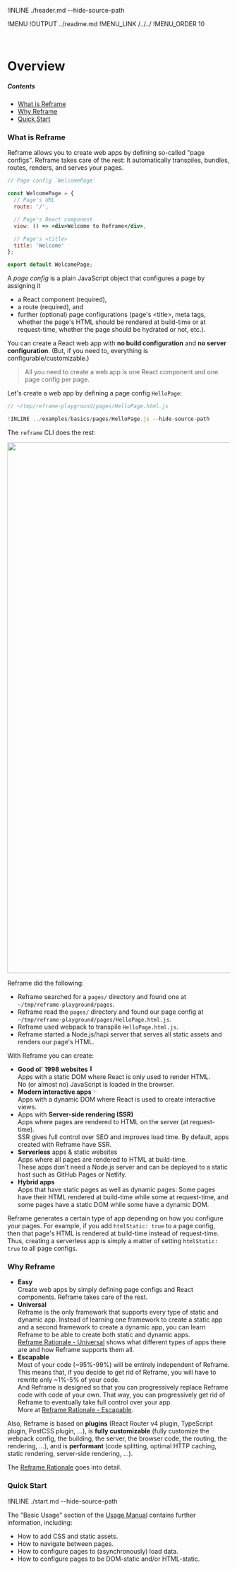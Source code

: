 !INLINE ./header.md --hide-source-path

!MENU
!OUTPUT ../readme.md
!MENU_LINK /../../
!MENU_ORDER 10

<br/>

# Overview

##### Contents

 - [What is Reframe](#what-is-reframe)
 - [Why Reframe](#why-reframe)
 - [Quick Start](#quick-start)


### What is Reframe

Reframe allows you to create web apps by defining so-called "page configs".
Reframe takes care of the rest:
It automatically transpiles, bundles, routes, renders, and serves your pages.

~~~jsx
// Page config `WelcomePage`

const WelcomePage = {
  // Page's URL
  route: '/',

  // Page's React component
  view: () => <div>Welcome to Reframe</div>,

  // Page's <title>
  title: 'Welcome'
};

export default WelcomePage;
~~~

A *page config* is a plain JavaScript object that configures a page by assigning it
 - a React component (required),
 - a route (required), and
 - further (optional) page configurations (page's &lt;title&gt;, meta tags, whether the page's HTML should be rendered at build-time or at request-time, whether the page should be hydrated or not, etc.).

You can create a React web app with **no build configuration** and **no server configuration**.
(But, if you need to, everything is configurable/customizable.)

> All you need to create a web app is one React component and one page config per page.

Let's create a web app by defining a page config `HelloPage`:

~~~jsx
// ~/tmp/reframe-playground/pages/HelloPage.html.js

!INLINE ../examples/basics/pages/HelloPage.js --hide-source-path
~~~

The `reframe` CLI does the rest:

<p align="center">
    <img src='https://github.com/reframejs/reframe/raw/master/docs/images/reframe_overview_screenshot.png?sanitize=true' width=1200 style="max-width:100%;"/>
</p>

Reframe did the following:
 - Reframe searched for a `pages/` directory and found one at `~/tmp/reframe-playground/pages`.
 - Reframe read the `pages/` directory and found our page config at `~/tmp/reframe-playground/pages/HelloPage.html.js`.
 - Reframe used webpack to transpile `HelloPage.html.js`.
 - Reframe started a Node.js/hapi server that serves all static assets and renders our page's HTML.

With Reframe you can create:

 - **Good ol' 1998 websites** <sup><sub>:floppy_disk:</sub></sup>
   <br/>
   Apps with a static DOM where React is only used to render HTML.
   <br/>
   No (or almost no) JavaScript is loaded in the browser.
 - **Modern interactive apps** <sup><sub>:sparkles:</sub></sup>
   <br/>
   Apps with a dynamic DOM where React is used to create interactive views.
 - Apps with **Server-side rendering (SSR)**
   <br/>
   Apps where pages are rendered to HTML on the server (at request-time).
   <br/>
   SSR gives full control over SEO and improves load time.
   By default, apps created with Reframe have SSR.
 - **Serverless** apps & static websites
   <br/>
   Apps where all pages are rendered to HTML at build-time.
   <br/>
   These apps don't need a Node.js server and can be deployed to a static host such as GitHub Pages or Netlify.
 - **Hybrid apps**
   <br/>
   Apps that have static pages as well as dynamic pages:
   Some pages have their HTML rendered at build-time while some at request-time, and some pages have a static DOM while some have a dynamic DOM.


Reframe generates a certain type of app depending on how you configure your pages.
For example, if you add `htmlStatic: true` to a page config, then that page's HTML is rendered at build-time instead of request-time.
Thus, creating a serverless app is simply a matter of setting `htmlStatic: true` to all page configs.


### Why Reframe

 - **Easy**
   <br/>
   Create web apps by simply defining page configs and React components.
   Reframe takes care of the rest.
 - **Universal**
   <br/>
   Reframe is the only framework that supports every type of static and dynamic app.
   Instead of learning one framework to create a static app and a second framework to create a dynamic app,
   you can learn Reframe to be able to create both static and dynamic apps.
   <br/>
   [Reframe Rationale - Universal](/docs/reframe-rationale.md#universal) shows what different types of apps there are and how Reframe supports them all.
 - **Escapable**
   <br/>
   Most of your code (~95%-99%) will be entirely independent of Reframe.
   This means that, if you decide to get rid of Reframe, you will have to rewrite only ~1%-5% of your code.
   <br/>
   And Reframe is designed so that you can progressively replace Reframe code with code of your own.
   That way, you can progressively get rid of Reframe to eventually take full control over your app.
   <br/>
   More at [Reframe Rationale - Escapable](/docs/reframe-rationale.md#escapable).

Also,
Reframe is based on **plugins** (React Router v4 plugin, TypeScript plugin, PostCSS plugin, ...),
is **fully customizable** (fully customize the webpack config, the building, the server, the browser code, the routing, the rendering, ...), and is **performant** (code splitting, optimal HTTP caching, static rendering, server-side rendering, ...).

The [Reframe Rationale](/docs/reframe-rationale.md) goes into detail.


### Quick Start

!INLINE ./start.md --hide-source-path

The "Basic Usage" section of the [Usage Manual](/docs/usage-manual.md) contains further information, including:
 - How to add CSS and static assets.
 - How to navigate between pages.
 - How to configure pages to (asynchronously) load data.
 - How to configure pages to be DOM-static and/or HTML-static.
